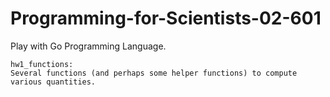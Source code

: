 Programming-for-Scientists-02-601
=================================

Play with Go Programming Language.

    hw1_functions:
    Several functions (and perhaps some helper functions) to compute various quantities.
